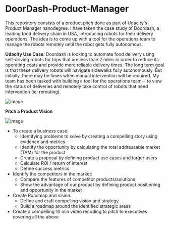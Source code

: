 # DoorDash-Product-Manager

This repository consists of a product pitch done as part of Udacity's Product Manager nanodegree. I have taken the case study of Doordash, a leading food delivery chain in USA, introducing robots for their delivery operations. The idea is to come up with a tool for the operations team to manage the robots remotely until the robot gets fully autonomous.

**Udacity Use Case**: Doordash is looking to automate food delivery using self-driving robots for trips that are less than 2 miles in order to reduce its operating costs and provide more reliable delivery times. The long term goal is that these delivery robots will navigate sidewalks fully autonomously. But initially, there may be times when manual intervention will be required. My team has been tasked with building a tool for the operations team-- to view the status of deliveries and remotely take control of robots that need intervention (ie: rerouting).

![image](https://github.com/Poojitha2378/DoorDash-Product-Manager/assets/27999952/db4e5b56-1c40-413b-bdaa-8457dd3ee748)

**Pitch a Product Vision**

  ![image](https://github.com/Poojitha2378/DoorDash-Product-Manager/assets/27999952/403298d7-30d4-466c-a405-7dad2871ee88)

- To create a business case:
  - Identifying problems to solve by creating a compelling story using evidence and metrics
  - Identify the opportunity by calculating the total addressable market (TAM) for the product
  - Create a proposal by defining product use cases and targer users
  - Calculate ROI / return of interest
  - Define success metrics
- Identify the competitors in the market:
  - Compare the features of competitor products/solutions
  - Show the advantage of our product by defining product positioning and opportunity in the market
- Create Roadmap and vision:
  - Define and craft compelling vision and strategy
  - Build a roadmap around the identified strategic areas
- Create a compelling 10 min video recoding to pitch to executives covering all the above
